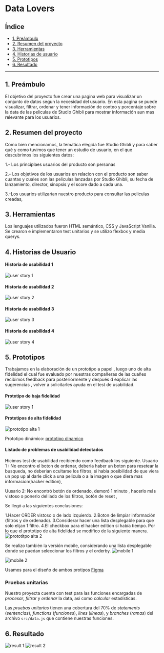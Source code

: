 # Data Lovers

## Índice

* [1. Preámbulo](#1-preámbulo)
* [2. Resumen del proyecto](#2-resumen-del-proyecto)
* [3. Herramientas](#3-herramientas)
* [4. Historias de usuario](#4-historias-de-usuario)
* [5. Prototipos](#5-prototipos)
* [6. Resultado](#6-resultado)

***

## 1. Preámbulo

El objetivo del proyecto fue crear una pagina web para visualizar un conjunto de datos segun la necesidad del usuario. En esta pagina se puede visualizar, filtrar, ordenar y tener información de conteo y porcentaje sobre la data de las peliculas de Studio Ghibli para mostrar información aun mas relevante para los usuarios.

## 2. Resumen del proyecto

Como bien mencionamos, la tematica elegida fue Studio Ghibli y para saber qué y como tuvimos que tener un estudio de usuario, en el que descubrimos los siguientes datos:

1.- Los principlaes usuarios del producto son personas

2.- Los objetivos de los usuarios en relacion con el producto son saber cuantas y cuales son las peliculas lanzadas por Studio Ghibli, su fecha de lanzamiento, director, sinopsis y el score dado a cada una.

3.-Los usuarios utilizarían nuestro producto para consultar las peliculas creadas, 


## 3. Herramientas

Los lenguajes utilizados fueron HTML semántico, CSS y JavaScript Vanilla. Se crearon e implementaron test unitarios y se utilizo flexbox y media querys.

## 4. Historias de Usuario

#### Historia de usabilidad 1
![user story 1](src/img/UserStory1.jpg)
#### Historia de usabilidad 2
![user story 2](src/img/UserStory2.jpg)
#### Historia de usabilidad 3
![user story 3](src/img/UserStory3.jpg)
#### Historia de usabilidad 4
![user story 4](src/img/UserStory4.jpg)
## 5. Prototipos
Trabajamos en la elaboración de un prototipo a papel , luego uno de alta fidelidad el cual fue evaluado por nuestras compañeras de las cuañes recibimos feedback para posteriormente y después d eaplicar las sugerencias , volver a solicitarles ayuda en el test de usabilidad.

#### Prototipo de baja fidelidad
![user story 1](src/img/prototipopapel.jpg)

#### Prototipos de alta fidelidad
![prototipo alta 1](src/img/prototipoaltaversion1.jpg)

 Prototipo dinámico: [prototipo dinamico](https://www.figma.com/file/Za2IZjJeFvbyY29Qm8RnY7/DL---Prototipo-alta-2?type=design&mode=design&t=SW1ZTLeklR9Bb0Pm-0)

#### Listado de problemas de usabilidad detectados 

Hicimos test de usabilidad recibiendo como feedback los siguiente.
Usuario 1 : No encontro el boton de ordenar, deberia haber un boton para resetear la busqueda, no deberian ocultarse los filtros, si habia posibilidad de que viera un pop up al darle click a una pelicula o a la imagen o que diera mas informacion(hacker edition),

Uusario 2: No encontró botón de ordenado, demoró 1 minuto , hacerlo más vistoso o ponerlo del lado de los filtros, botón de reset ,

Se llegó a las siguientes conclusiones:

1.Hacer ORDER vistoso o de lado izquierdo.
2.Boton de limpiar información (filtros y de ordenado).
3.Considerar hacer una lista desplegable para que solo elijan 1 filtro.
4.El checkbox para el hacker edition si había tiempo.
Por lo que el prototipo de alta fidelidad se modifico de la siguiente manera.
![prototitpo alta 2](src/img/prototipoaltav2.jpg)

Se realizo también la versión mobile, considerando una lista desplegable donde se puedan seleccionar los filtros y el orderby.
![mobile 1](src/img/versionmobile.jpg)

![mobile 2](src/img/mobilev2.jpg)

Usamos para el diseño de ambos protipos [Figma](https://www.figma.com/) 


### Pruebas unitarias

Nuestro proyecta cuenta con test para las funciones encargadas de  _procesar_,
_filtrar_ y _ordenar_ la data, así como _calcular_ estadísticas.

Las _pruebas unitarias_ tienen una cobertura del 70% de _statements_
(_sentencias_), _functions_ (_funciones_), _lines_ (_líneas_), y _branches_
(_ramas_) del archivo `src/data.js` que contiene nuestras funciones.

## 6. Resultado
![result 1](src/img/Result1.jpg)
![result 2](src/img/Result2.jpg)
